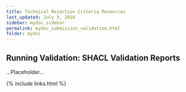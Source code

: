 ```yaml
---
title: Technical Rejection Criteria Resources
last_updated: July 3, 2016
sidebar: mydoc_sidebar
permalink: mydoc_submission_validation.html
folder: mydoc
---
```


## Running Validation: SHACL Validation Reports 

...Placeholder...


{% include links.html %}
